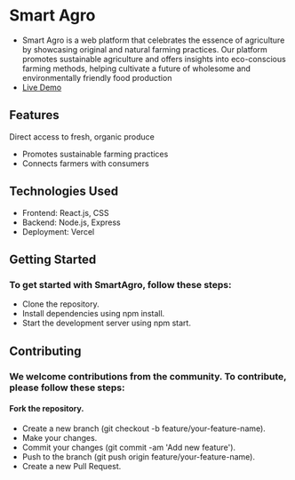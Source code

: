 # Smart Agro

- Smart Agro is a web platform that celebrates the essence of agriculture by showcasing original and natural farming practices. Our platform promotes sustainable agriculture and offers insights into eco-conscious farming methods, helping cultivate a future of wholesome and environmentally friendly food production
- [Live Demo](https://agriculture-web-omega.vercel.app/)

## Features


 Direct access to fresh, organic produce
- Promotes sustainable farming practices
- Connects farmers with consumers

## Technologies Used
- Frontend: React.js, CSS
- Backend: Node.js, Express
- Deployment: Vercel

## Getting Started
### To get started with SmartAgro, follow these steps:

- Clone the repository.
- Install dependencies using npm install.
- Start the development server using npm start.

## Contributing
### We welcome contributions from the community. To contribute, please follow these steps:

#### Fork the repository.
- Create a new branch (git checkout -b feature/your-feature-name).
- Make your changes.
- Commit your changes (git commit -am 'Add new feature').
- Push to the branch (git push origin feature/your-feature-name).
- Create a new Pull Request.

  
